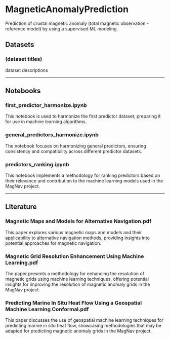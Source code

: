 # MagneticAnomalyPrediction
Prediction of crustal magnetic anomaly (total magnetic observation - reference model) by using a supervised ML modeling.

## Datasets
### (dataset titles)
dataset descriptions

---

## Notebooks
### first_predictor_harmonize.ipynb
This notebook is used to harmonize the first predictor dataset, preparing it for use in machine learning algorithms.

### general_predictors_harmonize.ipynb
The notebook focuses on harmonizing general predictors, ensuring consistency and compatibility across different predictor datasets.

### predictors_ranking.ipynb
This notebook implements a methodology for ranking predictors based on their relevance and contribution to the machine learning models used in the MagNav project.

---

## Literature
### Magnetic Maps and Models for Alternative Navigation.pdf
This paper explores various magnetic maps and models and their applicability to alternative navigation methods, providing insights into potential approaches for magnetic navigation.

### Magnetic Grid Resolution Enhancement Using Machine Learning.pdf
The paper presents a methodology for enhancing the resolution of magnetic grids using machine learning techniques, offering potential insights for improving the resolution of magnetic anomaly grids in the MagNav project.

### Predicting Marine In Situ Heat Flow Using a Geospatial Machine Learning Conformal.pdf
This paper discusses the use of geospatial machine learning techniques for predicting marine in situ heat flow, showcasing methodologies that may be adapted for predicting magnetic anomaly grids in the MagNav project.

